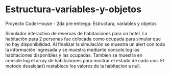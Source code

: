 # Estructura-variables-y-objetos
Proyecto CoderHouse - 2da pre entrega: Estructura, variables y objetos

Simulador interactivo de reservas de habitaciones para un hotel. La habitación para 2 personas fue colocada como ocupada para simular que no hay disponibilidad.
Al finalizar la simulación se muestra un alert con toda la información ingresada y se muestra mediante console.log las habitaciones disponibles y las ocupadas.
Tambien se muestra en console.log el array de habitaciones para mostrar el estado de cada una.
El metodo desalojar() restablece los valores de la habitacion a null.
